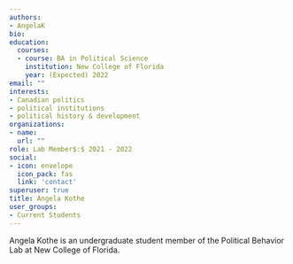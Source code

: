 ```yaml
---
authors:
- AngelaK
bio: 
education:
  courses:
  - course: BA in Political Science
    institution: New College of Florida
    year: (Expected) 2022
email: ""
interests:
- Canadian politics
- political institutions
- political history & development
organizations:
- name: 
  url: ""
role: Lab Member$:$ 2021 - 2022
social:
- icon: envelope
  icon_pack: fas
  link: 'contact'
superuser: true
title: Angela Kothe
user_groups:
- Current Students
---
```


Angela Kothe is an undergraduate student member of the Political Behavior Lab at New College of Florida. 
